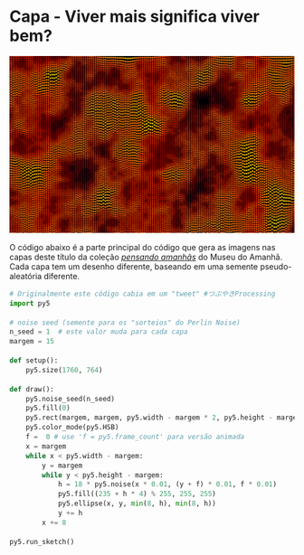 # Capa - Viver mais significa viver bem?

![exemplo e imagem da capa](3.png)

O código abaixo é a parte principal do código que gera as imagens nas capas deste título da coleção [*pensando amanhãs*](/README.md) do Museu do Amanhã. Cada capa tem um desenho diferente, baseando em uma semente pseudo-aleatória diferente.

```python
# Originalmente este código cabia em um "tweet" #つぶやきProcessing
import py5 

# noise seed (semente para os "sorteios" do Perlin Noise)
n_seed = 1  # este valor muda para cada capa
margem = 15

def setup():
    py5.size(1760, 764)

def draw():
    py5.noise_seed(n_seed)
    py5.fill(0)
    py5.rect(margem, margem, py5.width - margem * 2, py5.height - margem * 2)
    py5.color_mode(py5.HSB)
    f =  0 # use 'f = py5.frame_count' para versão animada
    x = margem
    while x < py5.width - margem:
        y = margem
        while y < py5.height - margem:
            h = 18 * py5.noise(x * 0.01, (y + f) * 0.01, f * 0.01)
            py5.fill((235 + h * 4) % 255, 255, 255)
            py5.ellipse(x, y, min(8, h), min(8, h))
            y += h
        x += 8  
            
py5.run_sketch()
```